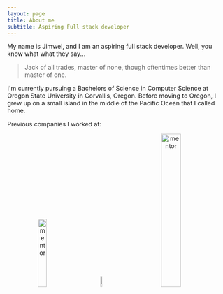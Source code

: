 ```yaml
---
layout: page
title: About me
subtitle: Aspiring Full stack developer
---
```


My name is Jimwel, and I am an aspiring full stack developer. Well, you know what what they say...
>Jack of all trades, master of none,
>though oftentimes better than master of one.

I'm currently pursuing a Bachelors of Science in Computer Science at Oregon State University in Corvallis, Oregon.
Before moving to Oregon, I grew up on a small island in the middle of the Pacific Ocean that I called home.

Previous companies I worked at:

<div>
  
  <span style="margin:30px" align="center">
  <img src="https://mgc-images.imgix.net/home/MentorASBLogoBlackHires-AFB2B649.png" alt="mentor" width="20%" height="20%">
  </span>
   
  <span style="margin:30px" align="center">
  <img src="https://upload.wikimedia.org/wikipedia/commons/thumb/c/ca/Seal_of_the_State_of_Hawaii.svg/2000px- Seal_of_the_State_of_Hawaii.svg.png" alt="mentor" width="8%" height="8%">
  </span>
  
  <span style="margin:30px" align="center">
  <img src="https://www.hawaiiusafcu.com/App_Themes/HawaiiUSA/img/logo.png" alt="mentor" width="30%" height="30%">
  </span>

</div>
